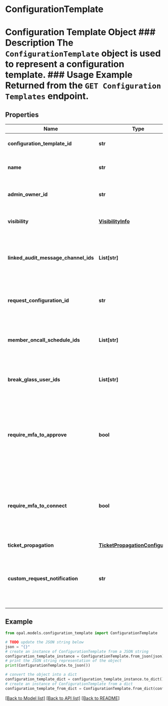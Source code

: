 # ConfigurationTemplate

# Configuration Template Object ### Description The `ConfigurationTemplate` object is used to represent a configuration template.  ### Usage Example Returned from the `GET Configuration Templates` endpoint.

## Properties

Name | Type | Description | Notes
------------ | ------------- | ------------- | -------------
**configuration_template_id** | **str** | The ID of the configuration template. | [optional] 
**name** | **str** | The name of the configuration template. | [optional] 
**admin_owner_id** | **str** | The ID of the owner of the configuration template. | [optional] 
**visibility** | [**VisibilityInfo**](VisibilityInfo.md) | The visibility info of the configuration template. | [optional] 
**linked_audit_message_channel_ids** | **List[str]** | The IDs of the audit message channels linked to the configuration template. | [optional] 
**request_configuration_id** | **str** | The ID of the request configuration linked to the configuration template. | [optional] 
**member_oncall_schedule_ids** | **List[str]** | The IDs of the on-call schedules linked to the configuration template. | [optional] 
**break_glass_user_ids** | **List[str]** | The IDs of the break glass users linked to the configuration template. | [optional] 
**require_mfa_to_approve** | **bool** | A bool representing whether or not to require MFA for reviewers to approve requests for this configuration template. | [optional] 
**require_mfa_to_connect** | **bool** | A bool representing whether or not to require MFA to connect to resources associated with this configuration template. | [optional] 
**ticket_propagation** | [**TicketPropagationConfiguration**](TicketPropagationConfiguration.md) |  | [optional] 
**custom_request_notification** | **str** | Custom request notification sent upon request approval for this configuration template. | [optional] 

## Example

```python
from opal.models.configuration_template import ConfigurationTemplate

# TODO update the JSON string below
json = "{}"
# create an instance of ConfigurationTemplate from a JSON string
configuration_template_instance = ConfigurationTemplate.from_json(json)
# print the JSON string representation of the object
print(ConfigurationTemplate.to_json())

# convert the object into a dict
configuration_template_dict = configuration_template_instance.to_dict()
# create an instance of ConfigurationTemplate from a dict
configuration_template_from_dict = ConfigurationTemplate.from_dict(configuration_template_dict)
```
[[Back to Model list]](../README.md#documentation-for-models) [[Back to API list]](../README.md#documentation-for-api-endpoints) [[Back to README]](../README.md)


